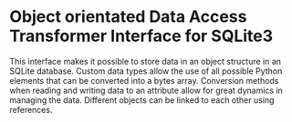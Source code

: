 # Object orientated Data Access Transformer Interface for SQLite3

This interface makes it possible to store data in an object structure in an SQLite database. Custom data types allow the use of all possible Python elements that can be converted into a bytes array. Conversion methods when reading and writing data to an attribute allow for great dynamics in managing the data. Different objects can be linked to each other using references.

